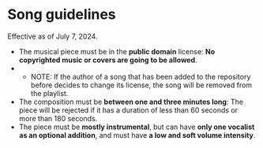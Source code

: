 # Song guidelines
Effective as of July 7, 2024.
- The musical piece must be in the **public domain** license: **No copyrighted music or covers are going to be allowed**.
- - NOTE: If the author of a song that has been added to the repository before decides to change its license, the song will be removed from the playlist.
- The composition must be **between one and three minutes long**: The piece will be rejected if it has a duration of less than 60 seconds or more than 180 seconds.
- The piece must be **mostly instrumental**, but can have **only one vocalist as an optional addition**, and must have **a low and soft volume intensity**.
